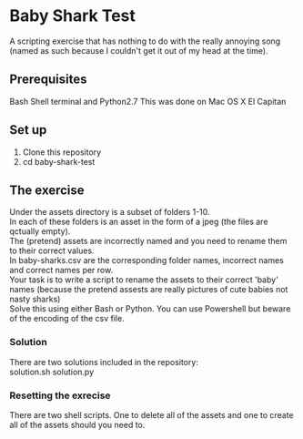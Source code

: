 # Baby Shark Test
A scripting exercise that has nothing to do with the really annoying song (named as such because I couldn't get it out of my head at the time).

## Prerequisites
Bash Shell terminal and Python2.7
This was done on Mac OS X El Capitan

## Set up
1. Clone this repository
2. cd baby-shark-test

## The exercise
Under the assets directory is a subset of folders 1-10.  
In each of these folders is an asset in the form of a jpeg (the files are qctually empty).  
The (pretend) assets are incorrectly named and you need to rename them to their correct values.  
In baby-sharks.csv are the corresponding folder names, incorrect names and correct names per row.  
Your task is to write a script to rename the assets to their correct 'baby' names (because the pretend assests are really pictures of cute babies not nasty sharks)  
Solve this using either Bash or Python. You can use Powershell but beware of the encoding of the csv file.  

### Solution
There are two solutions included in the repository:   
solution.sh
solution.py

### Resetting the exrecise
There are two shell scripts. One to delete all of the assets and one to create all of the assets should you need to.

